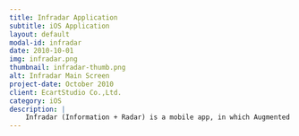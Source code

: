 ```yaml
---
title: Infradar Application
subtitle: iOS Application
layout: default
modal-id: infradar
date: 2010-10-01
img: infradar.png
thumbnail: infradar-thumb.png
alt: Infradar Main Screen
project-date: October 2010
client: EcartStudio Co.,Ltd.
category: iOS
description: |
    Infradar (Information + Radar) is a mobile app, in which Augmented Reality, Online Map, and User’s Lifestyle are blended together in one single app.
---
```

